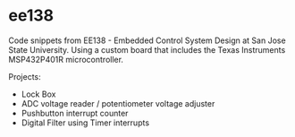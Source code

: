 # ee138
Code snippets from EE138 - Embedded Control System Design at San Jose State University. Using a custom board that includes the Texas Instruments MSP432P401R microcontroller.

Projects:
* Lock Box
* ADC voltage reader / potentiometer voltage adjuster
* Pushbutton interrupt counter
* Digital Filter using Timer interrupts
